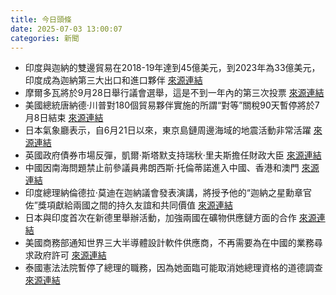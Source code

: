 ```yaml
---
title: 今日頭條
date: 2025-07-03 13:00:07
categories: 新聞            
---
```

- 印度與迦納的雙邊貿易在2018-19年達到45億美元，到2023年為33億美元，印度成為迦納第三大出口和進口夥伴 [來源連結](https://asiatimes.com/2025/07/india-and-ghana-narendra-modis-visit-rekindles-historical-ties/)
- 摩爾多瓦將於9月28日舉行議會選舉，這是不到一年內的第三次投票 [來源連結](https://asiatimes.com/2025/07/russian-interference-expected-in-election-on-ukraines-border/)
- 美國總統唐納德·川普對180個貿易夥伴實施的所謂“對等”關稅90天暫停將於7月8日結束 [來源連結](https://asiatimes.com/2025/07/the-deadline-for-trumps-reciprocal-trade-tariffs-is-looming/)
- 日本氣象廳表示，自6月21日以來，東京島鏈周邊海域的地震活動非常活躍 [來源連結](https://www.theguardian.com/world/2025/jul/03/japan-earthquake-tokara-islands-900-earthquakes-two-weeks)
- 英國政府債券市場反彈，凱爾·斯塔默支持瑞秋·里夫斯擔任財政大臣 [來源連結](https://www.theguardian.com/business/2025/jul/03/uk-government-bonds-markets-rally-keir-starmer-backs-rachel-reeves-as-chancellor)
- 中國因南海問題禁止前參議員弗朗西斯·托倫蒂諾進入中國、香港和澳門 [來源連結](https://asiatimes.com/2025/07/china-goes-after-marcos-ally-over-south-china-sea/)
- 印度總理納倫德拉·莫迪在迦納議會發表演講，將授予他的“迦納之星勳章官佐”獎項獻給兩國之間的持久友誼和共同價值 [來源連結](https://www.thehindu.com/news/national/pm-narendra-modi-five-nation-tour-live-updates-ghana-trinidad-and-tobago-diplomatic-relations/article69767419.ece)
- 日本與印度首次在新德里舉辦活動，加強兩國在礦物供應鏈方面的合作 [來源連結](https://www.japantimes.co.jp/news/2025/07/03/japan/japan-india-minerals-supply-chain-cooperation/)
- 美國商務部通知世界三大半導體設計軟件供應商，不再需要為在中國的業務尋求政府許可 [來源連結](https://www.japantimes.co.jp/business/2025/07/03/tech/us-chip-software-curbs-china/)
- 泰國憲法法院暫停了總理的職務，因為她面臨可能取消她總理資格的道德調查 [來源連結](https://www.japantimes.co.jp/news/2025/07/03/asia-pacific/politics/thai-political-crisis-prime-minister/)



